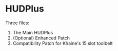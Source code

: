 # HUDPlus

Three files:

1. The Main HUDPlus
2. (Optional) Enhanced Patch
3. Compatibility Patch for Khaine's 15 slot toolbelt
